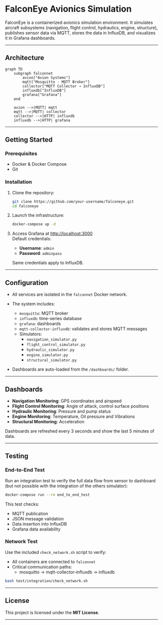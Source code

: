 # FalconEye Avionics Simulation

FalconEye is a containerized avionics simulation environment. It simulates aircraft subsystems (navigation, flight control, hydraulics, engine, structure), publishes sensor data via MQTT, stores the data in InfluxDB, and visualizes it in Grafana dashboards.

---

## Architecture

```mermaid
graph TD
    subgraph falconnet
        avion["Avion Systems"]
        mqtt["Mosquitto - MQTT Broker"]
        collector["MQTT Collector → InfluxDB"]
        influxdb["InfluxDB"]
        grafana["Grafana"]
    end

    avion -->|MQTT| mqtt
    mqtt -->|MQTT| collector
    collector -->|HTTP| influxdb
    influxdb -->|HTTP| grafana
```

---

## Getting Started

### Prerequisites

- Docker & Docker Compose
- Git

### Installation

1. Clone the repository:
   ```bash
   git clone https://github.com/your-username/falconeye.git
   cd falconeye
   ```

2. Launch the infrastructure:
   ```bash
   docker-compose up -d
   ```

3. Access Grafana at [http://localhost:3000](http://localhost:3000)  
   Default credentials:  
   - **Username**: `admin`  
   - **Password**: `adminpass`  

   Same credentials apply to InfluxDB.

---

## Configuration

- All services are isolated in the `falconnet` Docker network.
- The system includes:
  - `mosquitto`: MQTT broker
  - `influxdb`: time-series database
  - `grafana`: dashboards
  - `mqtt-collector-influxdb`: validates and stores MQTT messages
  - Simulators:
    - `navigation_simulator.py`
    - `flight_control_simulator.py`
    - `hydraulic_simulator.py`
    - `engine_simulator.py`
    - `structural_simulator.py`

- Dashboards are auto-loaded from the `/dashboards/` folder.

---

## Dashboards

- **Navigation Monitoring**: GPS coordinates and airspeed
- **Flight Control Monitoring**: Angle of attack, control surface positions
- **Hydraulic Monitoring**: Pressure and pump status
- **Engine Monitoring**: Temperature, Oil pressure and Vibrations
- **Structural Monitoring**: Acceleration

Dashboards are refreshed every 3 seconds and show the last 5 minutes of data.

---

## Testing

### End-to-End Test

Run an integration test to verify the full data flow from sensor to dashboard (but not possible with the integration of the others simulator):

```bash
docker-compose run --rm end_to_end_test
```

This test checks:
- MQTT publication
- JSON message validation
- Data insertion into InfluxDB
- Grafana data availability

### Network Test

Use the included `check_network.sh` script to verify:
- All containers are connected to `falconnet`
- Critical communication paths:
  - mosquitto → mqtt-collector-influxdb → influxdb

```bash
bash test/integration/check_network.sh
```

---

## License

This project is licensed under the **MIT License**.

---
